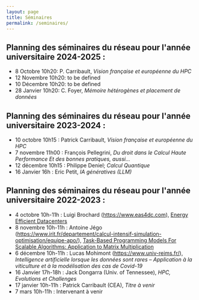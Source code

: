 ```yaml
---
layout: page
title: Séminaires
permalink: /seminaires/
---
```


##  Planning des séminaires du réseau pour l'année universitaire 2024-2025 :

-  8 Octobre  10h20: P. Carribault, _Vision française et européenne du HPC_
- 12 Novembre 10h20: to be defined
- 10 Décembre 10h20: to be defined
- 28 Janvier  10h20: C. Foyer, _Mémoire hétérogènes et placement de données_

##  Planning des séminaires du réseau pour l'année universitaire 2023-2024 :

- 10 octobre  10h15 : Patrick Carribault, _Vision française et européenne du HPC_
-  7 novembre 11h00 : François Pellegrini, _Du droit dans le Calcul Haute Performance Et des bonnes pratiques, aussi..._
- 12 décembre 10h15 : Philippe Deniel; _Calcul Quantique_
- 16 Janvier 16h : Eric Petit, _IA génératives (LLM)_

##  Planning des séminaires du réseau pour l'année universitaire 2022-2023 :

- 4 octobre 10h-11h : Luigi Brochard (https://www.eas4dc.com), [Energy Efficient Datacenters](/doc/sem_EAS_041022.pdf)
- 8 novembre 10h-11h : Antoine Jégo (https://www.irit.fr/departement/calcul-intensif-simulation-optimisation/equipe-apo/), [Task-Based Programming Models For Scalable Algorithms: Application to Matrix Multiplication](/doc/sem_Jego_081122.pdf)
- 6 décembre 10h-11h : Lucas Mohimont (https://www.univ-reims.fr/), _Intelligence artificielle lorsque les données sont rares – Application à la viticulture et à la modélisation des cas de Covid-19_
- 16 Janvier 17h-18h : Jack Dongarra (Univ. of Tennessee), _HPC, Evolutions et Challenges_ 
- 17 janvier 10h-11h : Patrick Carribault (CEA), _Titre à venir_ 
- 7 mars 10h-11h : Intervenant à venir
